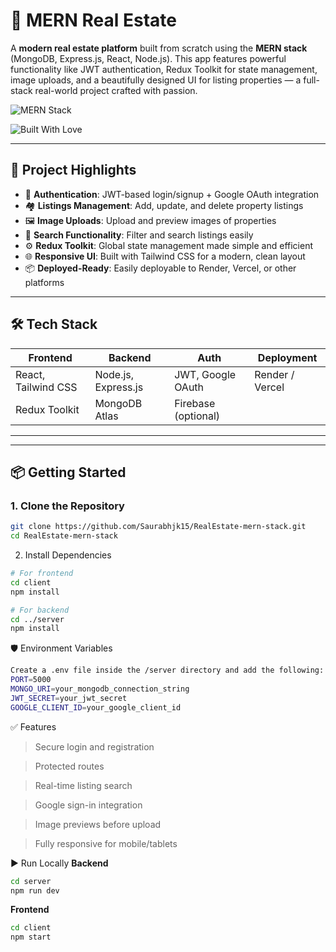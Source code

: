# 🏡 MERN Real Estate 

A **modern real estate platform** built from scratch using the **MERN stack** (MongoDB, Express.js, React, Node.js). This app features powerful functionality like JWT authentication, Redux Toolkit for state management, image uploads, and a beautifully designed UI for listing properties — a full-stack real-world project crafted with passion.

![MERN Stack](https://img.shields.io/badge/MERN-Stack-blue?style=flat-square)

![Built With Love](https://img.shields.io/badge/Built%20with-%E2%9D%A4-red)

---

## 🚀 Project Highlights

- 🔑 **Authentication**: JWT-based login/signup + Google OAuth integration
- 🏘️ **Listings Management**: Add, update, and delete property listings
- 🖼️ **Image Uploads**: Upload and preview images of properties
- 🧭 **Search Functionality**: Filter and search listings easily
- ⚙️ **Redux Toolkit**: Global state management made simple and efficient
- 🌐 **Responsive UI**: Built with Tailwind CSS for a modern, clean layout
- 📦 **Deployed-Ready**: Easily deployable to Render, Vercel, or other platforms

---

## 🛠️ Tech Stack

| Frontend | Backend | Auth | Deployment |
|---------|---------|------|-------------|
| React, Tailwind CSS | Node.js, Express.js | JWT, Google OAuth | Render / Vercel |
| Redux Toolkit       | MongoDB Atlas      | Firebase (optional) |               |

---



---

## 📦 Getting Started

### 1. Clone the Repository

```bash
git clone https://github.com/Saurabhjk15/RealEstate-mern-stack.git
cd RealEstate-mern-stack
```
2. Install Dependencies
```bash
# For frontend
cd client
npm install

# For backend
cd ../server
npm install
```
🛡️ Environment Variables
```bash
Create a .env file inside the /server directory and add the following:
PORT=5000
MONGO_URI=your_mongodb_connection_string
JWT_SECRET=your_jwt_secret
GOOGLE_CLIENT_ID=your_google_client_id
```

✅ Features
>Secure login and registration

>Protected routes

>Real-time listing search

>Google sign-in integration

>Image previews before upload

>Fully responsive for mobile/tablets

▶️ Run Locally
**Backend**
```bash
cd server
npm run dev
```
**Frontend**
```bash
cd client
npm start
```


